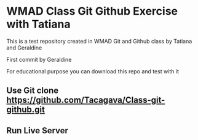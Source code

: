 # WMAD Class Git Github Exercise with Tatiana

This is a test repository created in WMAD Git and Github class by Tatiana and Geraldine

First commit by Geraldine

For educational purpose you can download this repo and test with it

 ## Use Git clone https://github.com/Tacagava/Class-git-github.git
 ## Run Live Server